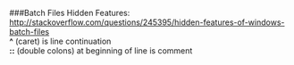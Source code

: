 ###Batch Files
Hidden Features: http://stackoverflow.com/questions/245395/hidden-features-of-windows-batch-files  
**\^** (caret) is line continuation  
**::** (double colons) at beginning of line is comment
